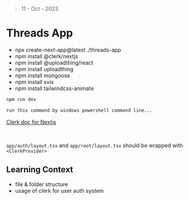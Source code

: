 > 11 - Oct - 2023

# Threads App

* npx create-next-app@latest ./threads-app
* npm install @clerk/nextjs
* npm install @uploadthing/react
* npm install uploadthing
* npm install mongoose 
* npm install svix
* npm install tailwindcss-animate

```bash
npm run dev

run this command by windows powershell command line...
```

[Clerk doc for Nextjs](https://clerk.com/docs/quickstarts/nextjs)

<br />

`app/auth/layout.tsx` and `app/root/layout.tsx` should be wrapped with `<ClerkProvider>`

## Learning Context
* file & folder structure
* usage of clerk for user auth system